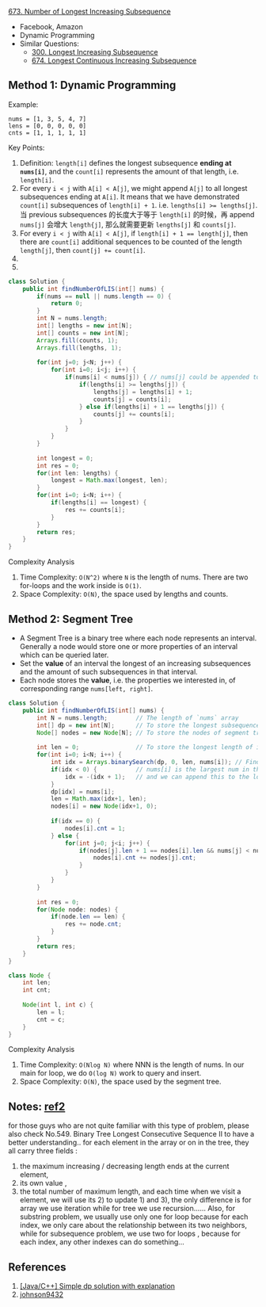 [673. Number of Longest Increasing Subsequence](https://leetcode.com/problems/number-of-longest-increasing-subsequence/)   

* Facebook, Amazon
* Dynamic Programming
* Similar Questions:
    * [300. Longest Increasing Subsequence](https://leetcode.com/problems/longest-increasing-subsequence/)
    * [674. Longest Continuous Increasing Subsequence](https://leetcode.com/problems/longest-continuous-increasing-subsequence/)
    
## Method 1: Dynamic Programming
Example: 
    
    nums = [1, 3, 5, 4, 7]
    lens = [0, 0, 0, 0, 0]
    cnts = [1, 1, 1, 1, 1]
    
Key Points:
1. Definition: `length[i]` defines the longest subsequence **ending at `nums[i]`**, and the `count[i]` represents the amount 
of that length, i.e. `length[i]`. 
2. For every `i < j` with `A[i] < A[j]`, we might append `A[j]` to all longest subsequences ending at `A[i]`. It means 
that we have demonstrated `count[i]` subsequences of `length[i] + 1`. i.e. `lengths[i] >= lengths[j]`. 当 previous 
subsequences 的长度大于等于 `length[i]` 的时候，再 append `nums[j]` 会增大 `length{j]`, 那么就需要更新 `lengths[j]` 和 `counts[j]`.
3. For every `i < j` with `A[i] < A[j]`, if `length[i] + 1 == length[j]`, then there are `count[i]` additional sequences 
to be counted of the length `length[j]`, then `count[j] += count[i]`. 
4. 
5. 
```java 
class Solution {
    public int findNumberOfLIS(int[] nums) {
        if(nums == null || nums.length == 0) {
            return 0;
        }
        int N = nums.length;
        int[] lengths = new int[N];
        int[] counts = new int[N];
        Arrays.fill(counts, 1);
        Arrays.fill(lengths, 1);
        
        for(int j=0; j<N; j++) {
            for(int i=0; i<j; i++) {
                if(nums[i] < nums[j]) { // nums[j] could be appended to a subsequences ending at nums[i]
                    if(lengths[i] >= lengths[j]) {
                        lengths[j] = lengths[i] + 1;
                        counts[j] = counts[i];
                    } else if(lengths[i] + 1 == lengths[j]) {
                        counts[j] += counts[i];
                    }
                }
            }
        }
        
        int longest = 0;
        int res = 0;
        for(int len: lengths) {
            longest = Math.max(longest, len);
        }
        for(int i=0; i<N; i++) {
            if(lengths[i] == longest) {
                res += counts[i];
            }
        }
        return res;
    }
}
```
Complexity Analysis
1. Time Complexity: `O(N^2)` where `N` is the length of nums. There are two for-loops and the work inside is `O(1)`.
2. Space Complexity: `O(N)`, the space used by lengths and counts. 


## Method 2: Segment Tree
* A Segment Tree is a binary tree where each node represents an interval. Generally a node would store one or more 
properties of an interval which can be queried later.
* Set the **value** of an interval the longest of an increasing subsequences and the amount of such subsequences in that 
interval.
* Each node stores the **value**, i.e. the properties we interested in, of corresponding range `nums[left, right]`.
```java 
class Solution {
    public int findNumberOfLIS(int[] nums) {
        int N = nums.length;        // The length of `nums` array
        int[] dp = new int[N];      // To store the longest subsequence with current element
        Node[] nodes = new Node[N]; // To store the nodes of segment tree
        
        int len = 0;                // To store the longest length of increasing subsequences
        for(int i=0; i<N; i++) {
            int idx = Arrays.binarySearch(dp, 0, len, nums[i]); // Find the position of nums[i] in `[0, len)` of dp
            if(idx < 0) {           // nums[i] is the largest num in the range [0, i],
                idx = -(idx + 1);   // and we can append this to the longest previous subsequences
            }
            dp[idx] = nums[i];
            len = Math.max(idx+1, len);
            nodes[i] = new Node(idx+1, 0);
            
            if(idx == 0) {
                nodes[i].cnt = 1;
            } else {
                for(int j=0; j<i; j++) {
                    if(nodes[j].len + 1 == nodes[i].len && nums[j] < nums[i]) {
                        nodes[i].cnt += nodes[j].cnt;
                    }
                }
            }
        }
        
        int res = 0;
        for(Node node: nodes) {
            if(node.len == len) {
                res += node.cnt;
            }
        }
        return res;
    }
}

class Node {
    int len;
    int cnt;
    
    Node(int l, int c) {
        len = l;
        cnt = c;
    }
}
```
Complexity Analysis
1. Time Complexity: `O(Nlog N)` where NNN is the length of nums. In our main for loop, we do `O(log N)` work to query and insert.
2. Space Complexity: `O(N)`, the space used by the segment tree. 


## Notes: [ref2]()
for those guys who are not quite familiar with this type of problem, please also check No.549. Binary Tree Longest Consecutive Sequence II to have a better understanding..
for each element in the array or on in the tree, they all carry three fields :
1) the maximum increasing / decreasing length ends at the current element,
2) its own value ,
3) the total number of maximum length,
and each time when we visit a element, we will use its 2) to update 1) and 3), the only difference is for array we use iteration while for tree we use recursion......
Also, for substring problem, we usually use only one for loop because for each index, we only care about the relationship between its two neighbors, while for subsequence problem, we use two for loops , because for each index, any other indexes can do something...

## References
1. [[Java/C++] Simple dp solution with explanation](https://leetcode.com/problems/number-of-longest-increasing-subsequence/discuss/107293/JavaC%2B%2B-Simple-dp-solution-with-explanation)
2. [johnson9432](https://leetcode.com/problems/number-of-longest-increasing-subsequence/discuss/107293/JavaC++-Simple-dp-solution-with-explanation/177757)